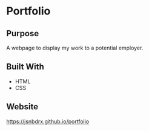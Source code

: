 # Portfolio

## Purpose
A webpage to display my work to a potential employer.

## Built With
* HTML
* CSS

## Website
https://jsnbdrx.github.io/portfolio

